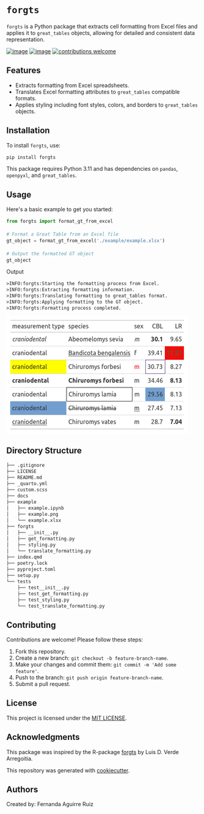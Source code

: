 # `forgts`

`forgts` is a Python package that extracts cell formatting from Excel files and applies it to `great_tables` objects, allowing for detailed and consistent data representation.

[![image](https://img.shields.io/pypi/v/forgts.svg)](https://pypi.org/project/forgts/)
[![image](https://img.shields.io/badge/License-MIT-blue.svg)](https://www.gnu.org/licenses/mit)
[![contributions welcome](https://img.shields.io/badge/contributions-welcome-brightgreen.svg?style=flat)](https://github.com/fer-aguirre/forgts/issues)

## Features

- Extracts formatting from Excel spreadsheets.
- Translates Excel formatting attributes to `great_tables` compatible formats.
- Applies styling including font styles, colors, and borders to `great_tables` objects.

## Installation

To install `forgts`, use:

```bash
pip install forgts
```

This package requires Python 3.11 and has dependencies on `pandas`, `openpyxl`, and `great_tables`.

## Usage

Here's a basic example to get you started:

```python
from forgts import format_gt_from_excel

# Format a Great Table from an Excel file
gt_object = format_gt_from_excel('./example/example.xlsx')

# Output the formatted GT object
gt_object
```

Output
```
>INFO:forgts:Starting the formatting process from Excel.
>INFO:forgts:Extracting formatting information.
>INFO:forgts:Translating formatting to great_tables format.
>INFO:forgts:Applying formatting to the GT object.
>INFO:forgts:Formatting process completed.
```
![example](./example//example.png)


## Directory Structure

```
├── .gitignore
├── LICENSE
├── README.md
├── _quarto.yml
├── custom.scss
├── docs
├── example
│   ├── example.ipynb
│   ├── example.png
│   └── example.xlsx
├── forgts
│   ├── __init__.py
│   ├── get_formatting.py
│   ├── styling.py
│   └── translate_formatting.py
├── index.qmd
├── poetry.lock
├── pyproject.toml
├── setup.py
└── tests
    ├── test__init__.py
    ├── test_get_formatting.py
    ├── test_styling.py
    └── test_translate_formatting.py

```

## Contributing 

Contributions are welcome! Please follow these steps:

1. Fork this repository.
2. Create a new branch: `git checkout -b feature-branch-name`.
3. Make your changes and commit them: `git commit -m 'Add some feature'`.
4. Push to the branch: `git push origin feature-branch-name`.
5. Submit a pull request.

## License

This project is licensed under the [MIT LICENSE](LICENSE).

## Acknowledgments

This package was inspired by the R-package [forgts](https://luisdva.github.io/forgts/) by Luis D. Verde Arregoitia.

This repository was generated with [cookiecutter](https://github.com/cookiecutter/cookiecutter).

## Authors

Created by: Fernanda Aguirre Ruiz
